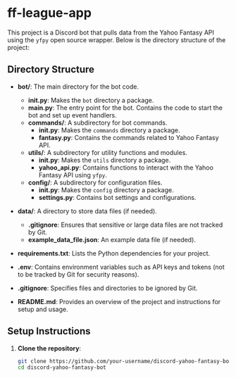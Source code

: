 # ff-league-app

This project is a Discord bot that pulls data from the Yahoo Fantasy API using the `yfpy` open source wrapper. Below is the directory structure of the project:

## Directory Structure

- **bot/**: The main directory for the bot code.
  - **__init__.py**: Makes the `bot` directory a package.
  - **main.py**: The entry point for the bot. Contains the code to start the bot and set up event handlers.
  - **commands/**: A subdirectory for bot commands.
    - **__init__.py**: Makes the `commands` directory a package.
    - **fantasy.py**: Contains the commands related to Yahoo Fantasy API.
  - **utils/**: A subdirectory for utility functions and modules.
    - **__init__.py**: Makes the `utils` directory a package.
    - **yahoo_api.py**: Contains functions to interact with the Yahoo Fantasy API using `yfpy`.
  - **config/**: A subdirectory for configuration files.
    - **__init__.py**: Makes the `config` directory a package.
    - **settings.py**: Contains bot settings and configurations.

- **data/**: A directory to store data files (if needed).
  - **.gitignore**: Ensures that sensitive or large data files are not tracked by Git.
  - **example_data_file.json**: An example data file (if needed).

- **requirements.txt**: Lists the Python dependencies for your project.
- **.env**: Contains environment variables such as API keys and tokens (not to be tracked by Git for security reasons).
- **.gitignore**: Specifies files and directories to be ignored by Git.
- **README.md**: Provides an overview of the project and instructions for setup and usage.

## Setup Instructions

1. **Clone the repository**:
   ```bash
   git clone https://github.com/your-username/discord-yahoo-fantasy-bot.git
   cd discord-yahoo-fantasy-bot
